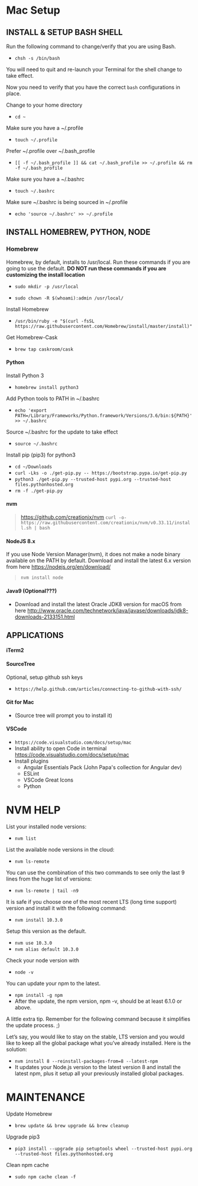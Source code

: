 # Mac Setup

## INSTALL & SETUP BASH SHELL

Run the following command to change/verify that you are using Bash.
- `chsh -s /bin/bash`

You will need to quit and re-launch your Terminal for the shell change to take effect.

Now you need to verify that you have the correct `bash` configurations in place.

Change to your home directory
- `cd ~`

Make sure you have a ~/.profile
- `touch ~/.profile`

Prefer ~/.profile over ~/.bash_profile
- `[[ -f ~/.bash_profile ]] && cat ~/.bash_profile >> ~/.profile && rm -f ~/.bash_profile`

Make sure you have a ~/.bashrc
- `touch ~/.bashrc`

Make sure ~/.bashrc is being sourced in ~/.profile
- `echo 'source ~/.bashrc' >> ~/.profile`



## INSTALL HOMEBREW, PYTHON, NODE

### Homebrew

Homebrew, by default, installs to /usr/local. Run these commands if you are going to use the default. **DO NOT run these commands if you are customizing the install location**
- `sudo mkdir -p /usr/local`

- `sudo chown -R $(whoami):admin /usr/local/`

Install Homebrew
- `/usr/bin/ruby -e "$(curl -fsSL https://raw.githubusercontent.com/Homebrew/install/master/install)"`

Get Homebrew-Cask
- `brew tap caskroom/cask`

#### Python

Install Python 3
- `homebrew install python3`

Add Python tools to PATH in ~/.bashrc
- `echo 'export PATH=/Library/Frameworks/Python.framework/Versions/3.6/bin:${PATH}' >> ~/.bashrc`

Source ~/.bashrc for the update to take effect
- `source ~/.bashrc`

Install pip (pip3) for python3
- `cd ~/Downloads`
- `curl -Lks -o ./get-pip.py -- https://bootstrap.pypa.io/get-pip.py`
- `python3 ./get-pip.py --trusted-host pypi.org --trusted-host files.pythonhosted.org`
- `rm -f ./get-pip.py`

#### nvm

> https://github.com/creationix/nvm
> `curl -o- https://raw.githubusercontent.com/creationix/nvm/v0.33.11/install.sh | bash`

#### NodeJS 8.x

If you use Node Version Manager(nvm), it does not make a node binary available on the PATH by default.
Download and install the latest 6.x version from here https://nodejs.org/en/download/

> `nvm install node`

#### Java9 (Optional???)
    
- Download and install the latest Oracle JDK8 version for macOS from here http://www.oracle.com/technetwork/java/javase/downloads/jdk8-downloads-2133151.html



## APPLICATIONS

#### iTerm2

#### SourceTree

Optional, setup github ssh keys

- `https://help.github.com/articles/connecting-to-github-with-ssh/`

#### Git for Mac

- (Source tree will prompt you to install it)

#### VSCode

-  `https://code.visualstudio.com/docs/setup/mac`
  - Install ability to open Code in terminal https://code.visualstudio.com/docs/setup/mac 
  - Install plugins
    - Angular Essentials Pack (John Papa's collection for Angular dev)
    - ESLint
    - VSCode Great Icons
    - Python
        



# NVM HELP

List your installed node versions:
- `nvm list`

List the available node versions in the cloud:
- `nvm ls-remote`

You can use the combination of this two commands to see only the last 9 lines from the huge list of versions: 
- `nvm ls-remote | tail -n9`

It is safe if you choose one of the most recent LTS (long time support) version and install it with the following command:
- `nvm install 10.3.0`

Setup this version as the default.
- `nvm use 10.3.0`
- `nvm alias default 10.3.0`

Check your node version with
- `node -v`

You can update your npm to the latest.
- `npm install -g npm`
- After the update, the npm version, npm -v, should be at least 6.1.0 or above.

A little extra tip. Remember for the following command because it simplifies the update process. ;)

Let’s say, you would like to stay on the stable, LTS version and you would like to keep all the global package what you’ve already installed. Here is the solution:
- `nvm install 8 --reinstall-packages-from=8 --latest-npm`
- It updates your Node.js version to the latest version 8 and install the latest npm, plus it setup all your previously installed global packages.





# MAINTENANCE

Update Homebrew
- `brew update && brew upgrade && brew cleanup`

Upgrade pip3
- `pip3 install --upgrade pip setuptools wheel --trusted-host pypi.org --trusted-host files.pythonhosted.org`

Clean npm cache
- `sudo npm cache clean -f`


